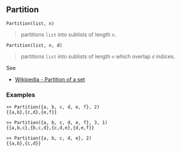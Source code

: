 ## Partition

```
Partition(list, n)
```

> partitions `list` into sublists of length `n`.

``` 
Partition(list, n, d)
```

> partitions `list` into sublists of length `n` which overlap `d` indices.

See
* [Wikipedia - Partition of a set](https://en.wikipedia.org/wiki/Partition_of_a_set)

### Examples

``` 
>> Partition({a, b, c, d, e, f}, 2)
{{a,b},{c,d},{e,f}}
 
>> Partition({a, b, c, d, e, f}, 3, 1)
{{a,b,c},{b,c,d},{c,d,e},{d,e,f}} 
 
>> Partition({a, b, c, d, e}, 2)
{{a,b},{c,d}}
```
